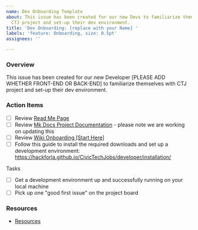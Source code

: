 ```yaml
---
name: Dev Onboarding Template
about: This issue has been created for our new Devs to familiarize themselves with
  CTJ project and set-up their dev environment.
title: 'Dev Onboarding: [replace with your Name] '
labels: 'feature: Onboarding, size: 0.5pt'
assignees: ''

---
```


### Overview

This issue has been created for our new Developer [PLEASE ADD WHETHER FRONT-END OR BACK-END] to familiarize themselves with CTJ project and set-up their dev environment. 

### Action Items

- [ ] Review [Read Me Page](https://github.com/hackforla/CivicTechJobs)
- [ ] Review [Mk Docs Project Documentation](https://hackforla.github.io/CivicTechJobs/) - please note we are working on updating this
- [ ] Review [Wiki Onboarding [Start Here]](https://github.com/hackforla/CivicTechJobs/wiki/Onboarding-%5BStart-Here%5D)
- [ ] Follow this guide to install the required downloads and set up a development environment: https://hackforla.github.io/CivicTechJobs/developer/installation/

Tasks

- [ ] Get a development environment up and successfully running on your local machine
- [ ] Pick up one "good first issue" on the project board

### Resources

- [Resources](https://hackforla.github.io/CivicTechJobs/resources/)